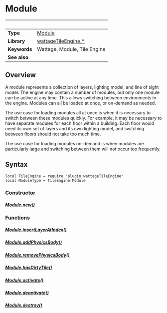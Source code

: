 # Module

|                      | &nbsp;
| -------------------- | ---------------------------------------------------------------
| __Type__             | [Module](type_module.markdown)
| __Library__          | [wattageTileEngine.*](../Readme.markdown)
| __Keywords__         | Wattage, Module, Tile Engine
| __See also__         |

## Overview

A module represents a collection of layers, lighting model, and line
of sight model.  The engine may contain a number of modules, but only
one module can be active at any time.  This allows switching between
environments in the engine.  Modules can all be loaded at once, or
on-demand as needed.

The use case for loading modules all at once is
when it is necessary to switch between these modules quickly.  For
example, it may be necessary to have separate modules for each floor
within a building.  Each floor would need its own set of layers and
its own lighting model, and switching between floors should not take
too much time.

The use case for loading modules on-demand is when modules are
particularly large and switching between them will not occur too
frequently.

## Syntax

	local TileEngine = require "plugin.wattageTileEngine"
	local ModuleType = TileEngine.Module

### Constructor

##### [Module.new()](new.markdown)

### Functions

##### [Module.insertLayerAtIndex()](insertLayerAtIndex.markdown)

##### [Module.addPhysicsBody()](addPhysicsBody.markdown)

##### [Module.removePhysicsBody()](removePhysicsBody.markdown)

##### [Module.hasDirtyTile()](hasDirtyTile.markdown)

##### [Module.activate()](activate.markdown)

##### [Module.deactivate()](deactivate.markdown)

##### [Module.destroy()](destroy.markdown)